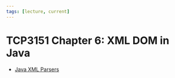 ```yaml
---
tags: [lecture, current]
---
```


# TCP3151 Chapter 6: XML DOM in Java

- [Java XML Parsers](202312062111.md)
